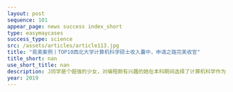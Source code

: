 ```yaml
---
layout: post
sequence: 101
appear_page: news success index_short
type: easymaycases
success_type: science
src: /assets/articles/article113.jpg
title: "易美案例丨TOP10西北大学计算机科学硕士收入囊中，申请之路完美收官"
title_short: nan
use_short_title: nan
description: J同学是个倔强的少女，对编程颇有兴趣的她在本科期间选择了计算机科学作为自己的志向专业。作为系里为数不多的女孩子之一，她努力上进，四年以来拿出了合格的GPA成绩。找到易美的时候，J同学已经站在了升研的岔路口，谈起自己的专业爱好时，她颇为幽默地说, 谁说漂亮的女孩没大脑，只懂得爱美和傻笑。我要做一名出色的女程序员
year: 2019
---
```


